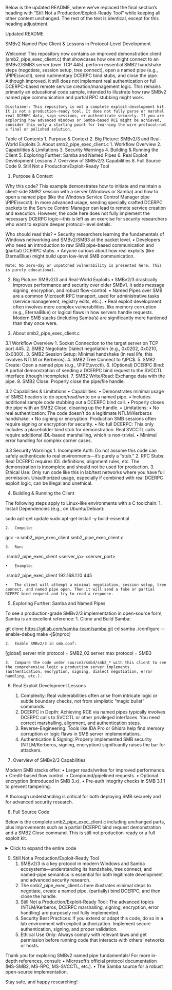 Below is the updated README, where we’ve replaced the final section’s heading with “Still Not a Production/Exploit-Ready Tool” while keeping all other content unchanged. The rest of the text is identical, except for this heading adjustment.

Updated README

SMBv2 Named Pipe Client & Lessons in Protocol-Level Development

Welcome! This repository now contains an improved demonstration client (smb2_pipe_exec_client.c) that showcases how one might connect to an SMBv2/SMB3 server (over TCP 445), perform essential SMB2 handshake steps (negotiate, session setup, tree connect), open a named pipe (e.g., \\PIPE\\svcctl), send rudimentary DCERPC bind stubs, and close the pipe. Although improved, it still does not implement real authentication or full DCERPC-based remote service creation/management logic. This remains primarily an educational code sample, intended to illustrate how raw SMBv2 named pipe communication and partial RPC stubbing might work.

	Disclaimer: This repository is not a complete exploit-development kit. It is not a production-ready tool. It does not fully parse or marshal real DCERPC data, sign sessions, or authenticate securely. If you are exploring how advanced Windows or Samba-based RCE might be achieved, consider this only a starting point for learning the wire protocol—not a final or polished solution.

Table of Contents
	1.	Purpose & Context
	2.	Big Picture: SMBv2/3 and Real-World Exploits
	3.	About smb2_pipe_exec_client.c
	1.	Workflow Overview
	2.	Capabilities & Limitations
	3.	Security Warnings
	4.	Building & Running the Client
	5.	Exploring Further: Samba and Named Pipes
	6.	Real Exploit Development Lessons
	7.	Overview of SMBv2/3 Capabilities
	8.	Full Source Code
	9.	Still Not a Production/Exploit-Ready Tool

1. Purpose & Context

Why this code?
This example demonstrates how to initiate and maintain a client-side SMB2 session with a server (Windows or Samba) and how to open a named pipe (like the Windows Service Control Manager pipe \\PIPE\\svcctl). In more advanced usage, sending specially crafted DCERPC packets to the Service Control Manager can lead to remote service creation and execution. However, the code here does not fully implement the necessary DCERPC logic—this is left as an exercise for security researchers who want to explore deeper protocol-level details.

Who should read this?
	•	Security researchers learning the fundamentals of Windows networking and SMBv2/SMB3 at the packet level.
	•	Developers who need an introduction to raw SMB pipe-based communication and (partial) DCERPC stubs.
	•	Anyone curious about how real exploits (like EternalBlue) might build upon low-level SMB communication.

	Note: No zero-day or unpatched vulnerability is presented here. This is purely educational.

2. Big Picture: SMBv2/3 and Real-World Exploits
	•	SMBv2/3 drastically improves performance and security over older SMBv1. It adds message signing, encryption, and robust flow-control.
	•	Named Pipes over SMB are a common Microsoft RPC transport, used for administrative tasks (service management, registry edits, etc.).
	•	Real exploit development often involves more complex vulnerabilities, like memory corruption (e.g., EternalBlue) or logical flaws in how servers handle requests. Modern SMB stacks (including Samba’s) are significantly more hardened than they once were.

3. About smb2_pipe_exec_client.c

3.1 Workflow Overview
	1.	Socket Connection to the target server on TCP port 445.
	2.	SMB2 Negotiate: Dialect negotiation (e.g., 0x0202, 0x0210, 0x0300).
	3.	SMB2 Session Setup: Minimal handshake (in real life, this involves NTLM or Kerberos).
	4.	SMB2 Tree Connect to \\<server>\IPC$.
	5.	SMB2 Create: Open a named pipe (e.g., \\PIPE\\svcctl).
	6.	(Optional) DCERPC Bind: A partial demonstration of sending a DCERPC bind request to the SVCCTL interface (though incomplete).
	7.	SMB2 Write/Read: Exchange data with the pipe.
	8.	SMB2 Close: Properly close the pipe/file handle.

3.2 Capabilities & Limitations
	•	Capabilities:
	•	Demonstrates minimal usage of SMB2 headers to do open/read/write on a named pipe.
	•	Includes additional sample code stubbing out a DCERPC bind call.
	•	Properly closes the pipe with an SMB2 Close, cleaning up the handle.
	•	Limitations:
	•	No real authentication: The code doesn’t do a legitimate NTLM/Kerberos handshake.
	•	No signing or encryption: Production SMB sessions often require signing or encryption for security.
	•	No full DCERPC: This only includes a placeholder bind stub for demonstration. Real SVCCTL calls require additional IDL-based marshalling, which is non-trivial.
	•	Minimal error handling for complex corner cases.

3.3 Security Warnings
	1.	Incomplete Auth: Do not assume this code can safely authenticate to real environments—it’s purely a “stub.”
	2.	RPC Stubs: Real DCERPC requires IDL definitions, alignment rules, etc. The demonstration is incomplete and should not be used for production.
	3.	Ethical Use: Only run code like this in lab/test networks where you have full permission. Unauthorized usage, especially if combined with real DCERPC exploit logic, can be illegal and unethical.

4. Building & Running the Client

The following steps apply to Linux-like environments with a C toolchain:
	1.	Install Dependencies (e.g., on Ubuntu/Debian):

sudo apt-get update
sudo apt-get install -y build-essential


	2.	Compile:

gcc -o smb2_pipe_exec_client smb2_pipe_exec_client.c


	3.	Run:

./smb2_pipe_exec_client <server_ip> <server_port>

	•	Example:

./smb2_pipe_exec_client 192.168.1.10 445


	•	The client will attempt a minimal negotiation, session setup, tree connect, and named pipe open. Then it will send a fake or partial DCERPC bind request and try to read a response.

5. Exploring Further: Samba and Named Pipes

To see a production-grade SMBv2/3 implementation in open-source form, Samba is an excellent reference:
	1.	Clone and Build Samba:

git clone https://gitlab.com/samba-team/samba.git
cd samba
./configure --enable-debug
make -j$(nproc)


	2.	Enable SMBv2/3 in smb.conf:

[global]
    server min protocol = SMB2_02
    server max protocol = SMB3


	3.	Compare the code under source3/smbd/smb2_* with this client to see the comprehensive logic a production server implements (authentication, encryption, signing, dialect negotiation, error handling, etc.).

6. Real Exploit Development Lessons
	1.	Complexity: Real vulnerabilities often arise from intricate logic or subtle boundary checks, not from simplistic “magic bullet” commands.
	2.	DCERPC in Depth: Achieving RCE via named pipes typically involves DCERPC calls to SVCCTL or other privileged interfaces. You need correct marshalling, alignment, and authentication steps.
	3.	Reverse-Engineering: Tools like IDA Pro or Ghidra help find memory corruption or logic flaws in SMB server implementations.
	4.	Authentication & Signing: Properly implemented SMB security (NTLM/Kerberos, signing, encryption) significantly raises the bar for attackers.

7. Overview of SMBv2/3 Capabilities

Modern SMB stacks offer:
	•	Larger reads/writes for improved performance.
	•	Credit-based flow control.
	•	Compound/pipelined requests.
	•	Optional encryption (introduced in SMB 3.x).
	•	Pre-auth integrity checks in SMB 3.1.1 to prevent tampering.

A thorough understanding is critical for both deploying SMB securely and for advanced security research.

8. Full Source Code

Below is the complete smb2_pipe_exec_client.c including unchanged parts, plus improvements such as a partial DCERPC bind request demonstration and a SMB2 Close command. This is still not production-ready or a full exploit kit.

<details>
<summary>Click to expand the entire code</summary>


/***************************************************
* File: smb2_pipe_exec_client.c
*
* Demonstrates:
*   1. Connecting to an SMB2/3 server (TCP 445).
*   2. Negotiate, Session Setup, Tree Connect to IPC$.
*   3. Create/open the named pipe "\\PIPE\\svcctl".
*   4. Partially demonstrate sending a DCERPC bind
*      request to the SVCCTL interface (stub only).
*   5. Read back any server response.
*   6. Close the pipe with an SMB2 Close.
*
* Security & Production Warnings:
*   - This remains incomplete demonstration code:
*     - No real auth or signing.
*     - No real DCERPC parse/marshalling logic.
*     - Minimal error handling and no encryption.
*   - Use only in a controlled environment with
*     permission!
***************************************************/

#include <stdio.h>
#include <stdlib.h>
#include <string.h>
#include <unistd.h>
#include <arpa/inet.h>
#include <stdint.h>
#include <errno.h>

#pragma pack(push, 1)

//--------------------------------------------------
//                  SMB2 Header
//--------------------------------------------------
typedef struct _SMB2Header {
    unsigned char  ProtocolId[4];  // 0xFE 'S' 'M' 'B'
    uint16_t       StructureSize;  // Always 64 for SMB2
    uint16_t       CreditCharge;   // Credits requested/charged
    uint32_t       Status;         // For responses, server sets status
    uint16_t       Command;        // SMB2 command code
    uint16_t       Credits;        // Credits granted/requested
    uint32_t       Flags;          // SMB2 header flags
    uint32_t       NextCommand;    // Offset to next command in compound
    uint64_t       MessageId;      // Unique message ID
    uint32_t       Reserved;       // Usually 0
    uint32_t       TreeId;         // Tree ID
    uint64_t       SessionId;      // Session ID
    unsigned char  Signature[16];  // For signing (unused here)
} SMB2Header;

// SMB2 Commands
#define SMB2_NEGOTIATE       0x0000
#define SMB2_SESSION_SETUP   0x0001
#define SMB2_TREE_CONNECT    0x0003
#define SMB2_CREATE          0x0005
#define SMB2_CLOSE           0x0006
#define SMB2_READ            0x0008
#define SMB2_WRITE           0x0009

// SMB2 Status Codes (common)
#define STATUS_SUCCESS                0x00000000
#define STATUS_INVALID_PARAMETER      0xC000000D
#define STATUS_ACCESS_DENIED          0xC0000022
#define STATUS_NOT_SUPPORTED          0xC00000BB

// SMB2 Dialects
#define SMB2_DIALECT_0202    0x0202
#define SMB2_DIALECT_0210    0x0210
#define SMB2_DIALECT_0300    0x0300

//--------------------------------------------------
//     Minimal Structures for Basic SMB2 Ops
//--------------------------------------------------

/* SMB2 NEGOTIATE */
typedef struct _SMB2NegotiateRequest {
    uint16_t StructureSize;  // Must be 36
    uint16_t DialectCount;
    uint16_t SecurityMode;
    uint16_t Reserved;
    uint32_t Capabilities;
    uint64_t ClientGuid;     // Simplified to 8 bytes for demonstration
    uint32_t NegotiateContextOffset;
    uint16_t NegotiateContextCount;
    uint16_t Reserved2;
    // Then dialect array
} SMB2NegotiateRequest;

typedef struct _SMB2NegotiateResponse {
    uint16_t StructureSize;   // Must be 65 in real SMB2
    uint16_t SecurityMode;
    uint16_t DialectRevision;
    uint16_t NegotiateContextCount;
    uint32_t ServerGuid;      // Simplified
    uint32_t Capabilities;
    uint32_t MaxTransSize;
    uint32_t MaxReadSize;
    uint32_t MaxWriteSize;
    uint64_t SystemTime;
    uint64_t ServerStartTime;
    // etc...
} SMB2NegotiateResponse;

/* SMB2 SESSION_SETUP */
typedef struct _SMB2SessionSetupRequest {
    uint16_t StructureSize;  // Must be 25
    uint8_t  Flags;
    uint8_t  SecurityMode;
    uint32_t Capabilities;
    uint32_t Channel;
    uint16_t SecurityBufferOffset;
    uint16_t SecurityBufferLength;
    // Security buffer follows...
} SMB2SessionSetupRequest;

typedef struct _SMB2SessionSetupResponse {
    uint16_t StructureSize;  // Must be 9
    uint16_t SessionFlags;
    uint16_t SecurityBufferOffset;
    uint16_t SecurityBufferLength;
    // ...
} SMB2SessionSetupResponse;

/* SMB2 TREE_CONNECT */
typedef struct _SMB2TreeConnectRequest {
    uint16_t StructureSize;  // Must be 9
    uint16_t Reserved;
    uint32_t PathOffset;
    uint32_t PathLength;
    // Path follows
} SMB2TreeConnectRequest;

typedef struct _SMB2TreeConnectResponse {
    uint16_t StructureSize;  // Must be 16
    uint8_t  ShareType;
    uint8_t  Reserved;
    uint32_t ShareFlags;
    uint32_t Capabilities;
    uint32_t MaximalAccess;
} SMB2TreeConnectResponse;

/* SMB2 CREATE */
typedef struct _SMB2CreateRequest {
    uint16_t StructureSize;     // Must be 57
    uint8_t  SecurityFlags;
    uint8_t  RequestedOplockLevel;
    uint32_t ImpersonationLevel;
    uint64_t SmbCreateFlags;
    uint64_t Reserved;
    uint32_t DesiredAccess;
    uint32_t FileAttributes;
    uint32_t ShareAccess;
    uint32_t CreateDisposition;
    uint32_t CreateOptions;
    uint16_t NameOffset;
    uint16_t NameLength;
    uint32_t CreateContextsOffset;
    uint32_t CreateContextsLength;
    // Filename follows...
} SMB2CreateRequest;

typedef struct _SMB2CreateResponse {
    uint16_t StructureSize; // Must be 89
    uint8_t  OplockLevel;
    uint8_t  Flags;
    uint32_t CreateAction;
    uint64_t CreationTime;
    uint64_t LastAccessTime;
    uint64_t LastWriteTime;
    uint64_t ChangeTime;
    uint64_t AllocationSize;
    uint64_t EndofFile;
    uint32_t FileAttributes;
    // 16-byte FileId
    uint64_t FileIdPersistent;
    uint64_t FileIdVolatile;
    // optional create contexts
} SMB2CreateResponse;

/* SMB2 WRITE/READ (for the RPC data) */
typedef struct _SMB2WriteRequest {
    uint16_t StructureSize; // Must be 49
    uint16_t DataOffset;
    uint32_t Length;
    uint64_t Offset;
    uint64_t FileIdPersistent;
    uint64_t FileIdVolatile;
    uint32_t Channel;
    uint32_t RemainingBytes;
    uint16_t WriteChannelInfoOffset;
    uint16_t WriteChannelInfoLength;
    uint32_t Flags;
    // Then the data
} SMB2WriteRequest;

typedef struct _SMB2WriteResponse {
    uint16_t StructureSize; // Must be 17
    uint16_t Reserved;
    uint32_t Count;
    uint32_t Remaining;
    uint16_t WriteChannelInfoOffset;
    uint16_t WriteChannelInfoLength;
} SMB2WriteResponse;

typedef struct _SMB2ReadRequest {
    uint16_t StructureSize; // Must be 49
    uint8_t  Padding;
    uint8_t  Reserved;
    uint32_t Length;
    uint64_t Offset;
    uint64_t FileIdPersistent;
    uint64_t FileIdVolatile;
    uint32_t MinimumCount;
    uint32_t Channel;
    uint32_t RemainingBytes;
    uint16_t ReadChannelInfoOffset;
    uint16_t ReadChannelInfoLength;
} SMB2ReadRequest;

typedef struct _SMB2ReadResponse {
    uint16_t StructureSize; // Must be 17
    uint8_t  DataOffset;
    uint8_t  Reserved;
    uint32_t DataLength;
    uint32_t DataRemaining;
    uint32_t Reserved2;
    // data follows
} SMB2ReadResponse;

/* SMB2 CLOSE */
typedef struct _SMB2CloseRequest {
    uint16_t StructureSize; // Must be 24
    uint16_t Flags;
    uint32_t Reserved;
    uint64_t FileIdPersistent;
    uint64_t FileIdVolatile;
} SMB2CloseRequest;

typedef struct _SMB2CloseResponse {
    uint16_t StructureSize; // Must be 60
    uint16_t Flags;
    uint32_t Reserved;
    uint64_t CreationTime;
    uint64_t LastAccessTime;
    uint64_t LastWriteTime;
    uint64_t ChangeTime;
    uint64_t AllocationSize;
    uint64_t EndOfFile;
    uint32_t FileAttributes;
} SMB2CloseResponse;

#pragma pack(pop)

//--------------------------------------------------
//       Global State & Helper Functions
//--------------------------------------------------
static uint64_t gMessageId = 1;
static uint64_t gSessionId = 0;
static uint32_t gTreeId    = 0;
static int      gSock      = -1;

static uint64_t gPipeFidPersistent = 0;
static uint64_t gPipeFidVolatile   = 0;

/*
 * sendSMB2Request: send an SMB2 header + payload
 */
int sendSMB2Request(SMB2Header *hdr, const void *payload, size_t payloadLen) {
    ssize_t sent = send(gSock, hdr, sizeof(SMB2Header), 0);
    if (sent < 0) {
        perror("send header");
        return -1;
    }
    if (payload && payloadLen > 0) {
        sent = send(gSock, payload, payloadLen, 0);
        if (sent < 0) {
            perror("send payload");
            return -1;
        }
    }
    return 0;
}

/*
 * recvSMB2Response: recv an SMB2 header + payload
 */
int recvSMB2Response(SMB2Header *outHdr, void *outBuf, size_t bufSize, ssize_t *outPayloadLen) {
    ssize_t recvd = recv(gSock, outHdr, sizeof(SMB2Header), 0);
    if (recvd <= 0) {
        perror("recv SMB2 header");
        return -1;
    }
    if (recvd < (ssize_t)sizeof(SMB2Header)) {
        fprintf(stderr, "Incomplete SMB2 header.\n");
        return -1;
    }

    // Validate signature
    if (!(outHdr->ProtocolId[0] == 0xFE &&
          outHdr->ProtocolId[1] == 'S'  &&
          outHdr->ProtocolId[2] == 'M'  &&
          outHdr->ProtocolId[3] == 'B')) {
        fprintf(stderr, "Invalid SMB2 signature.\n");
        return -1;
    }

    // Non-blocking peek to see if there's more data
    int peekLen = recv(gSock, outBuf, bufSize, MSG_DONTWAIT);
    if (peekLen > 0) {
        int realLen = recv(gSock, outBuf, peekLen, 0);
        if (realLen < 0) {
            perror("recv payload");
            return -1;
        }
        *outPayloadLen = realLen;
    } else {
        *outPayloadLen = 0;
    }

    return 0;
}

/*
 * buildSMB2Header: fill out common fields
 */
void buildSMB2Header(uint16_t command, uint32_t treeId, uint64_t sessionId, SMB2Header *hdrOut) {
    memset(hdrOut, 0, sizeof(SMB2Header));
    hdrOut->ProtocolId[0] = 0xFE;
    hdrOut->ProtocolId[1] = 'S';
    hdrOut->ProtocolId[2] = 'M';
    hdrOut->ProtocolId[3] = 'B';
    hdrOut->StructureSize = 64;
    hdrOut->Command       = command;
    hdrOut->Credits       = 1;  // minimal
    hdrOut->MessageId     = gMessageId++;
    hdrOut->TreeId        = treeId;
    hdrOut->SessionId     = sessionId;
}

//--------------------------------------------------
// SMB2 NEGOTIATE
//--------------------------------------------------
int doNegotiate() {
    SMB2Header hdr;
    buildSMB2Header(SMB2_NEGOTIATE, 0, 0, &hdr);

    SMB2NegotiateRequest req;
    memset(&req, 0, sizeof(req));
    req.StructureSize = 36;
    req.DialectCount  = 3;
    uint16_t dialects[3] = {
        SMB2_DIALECT_0202,
        SMB2_DIALECT_0210,
        SMB2_DIALECT_0300
    };

    // Send header + negotiate request
    if (sendSMB2Request(&hdr, &req, sizeof(req)) < 0) return -1;
    // Followed by the dialect array
    if (send(gSock, dialects, sizeof(dialects), 0) < 0) {
        perror("send dialects");
        return -1;
    }

    // Receive
    SMB2Header respHdr;
    unsigned char buf[1024];
    ssize_t payloadLen;
    if (recvSMB2Response(&respHdr, buf, sizeof(buf), &payloadLen) < 0) return -1;

    if (respHdr.Status != STATUS_SUCCESS) {
        fprintf(stderr, "Negotiate failed, status=0x%08X\n", respHdr.Status);
        return -1;
    }
    printf("[Client] SMB2 NEGOTIATE OK. payloadLen=%zd\n", payloadLen);
    return 0;
}

//--------------------------------------------------
// SMB2 SESSION_SETUP (stub - no real authentication)
//--------------------------------------------------
int doSessionSetup() {
    SMB2Header hdr;
    buildSMB2Header(SMB2_SESSION_SETUP, 0, 0, &hdr);

    SMB2SessionSetupRequest ssreq;
    memset(&ssreq, 0, sizeof(ssreq));
    ssreq.StructureSize = 25;

    // In real usage, you'd set SecurityBufferOffset/Length and
    // provide an NTLM/Kerberos token. This is omitted here.

    if (sendSMB2Request(&hdr, &ssreq, sizeof(ssreq)) < 0) return -1;

    SMB2Header respHdr;
    unsigned char buf[1024];
    ssize_t payloadLen;
    if (recvSMB2Response(&respHdr, buf, sizeof(buf), &payloadLen) < 0) return -1;

    if (respHdr.Status != STATUS_SUCCESS) {
        fprintf(stderr, "SessionSetup failed, status=0x%08X\n", respHdr.Status);
        return -1;
    }

    gSessionId = respHdr.SessionId;
    printf("[Client] SMB2 SESSION_SETUP OK. SessionId=0x%llx\n",
           (unsigned long long)gSessionId);
    return 0;
}

//--------------------------------------------------
// SMB2 TREE_CONNECT to \\server\IPC$
//--------------------------------------------------
int doTreeConnect(const char *ipcPath) {
    SMB2Header hdr;
    buildSMB2Header(SMB2_TREE_CONNECT, 0, gSessionId, &hdr);

    SMB2TreeConnectRequest tcreq;
    memset(&tcreq, 0, sizeof(tcreq));
    tcreq.StructureSize = 9;
    tcreq.PathOffset    = sizeof(tcreq);

    uint32_t pathLen = (uint32_t)strlen(ipcPath);
    tcreq.PathLength  = pathLen;

    size_t reqSize = sizeof(tcreq) + pathLen;
    char *reqBuf = (char *)malloc(reqSize);
    if (!reqBuf) {
        fprintf(stderr, "malloc failed\n");
        return -1;
    }
    memcpy(reqBuf, &tcreq, sizeof(tcreq));
    memcpy(reqBuf + sizeof(tcreq), ipcPath, pathLen);

    if (sendSMB2Request(&hdr, reqBuf, reqSize) < 0) {
        free(reqBuf);
        return -1;
    }
    free(reqBuf);

    SMB2Header respHdr;
    unsigned char buf[1024];
    ssize_t payloadLen;
    if (recvSMB2Response(&respHdr, buf, sizeof(buf), &payloadLen) < 0) {
        return -1;
    }

    if (respHdr.Status != STATUS_SUCCESS) {
        fprintf(stderr, "TreeConnect to %s failed, status=0x%08X\n",
                ipcPath, respHdr.Status);
        return -1;
    }
    if (payloadLen < (ssize_t)sizeof(SMB2TreeConnectResponse)) {
        fprintf(stderr, "TreeConnect response too small\n");
        return -1;
    }

    gTreeId = respHdr.TreeId;
    printf("[Client] TREE_CONNECT to %s OK. TreeId=0x%08X\n", ipcPath, gTreeId);
    return 0;
}

//--------------------------------------------------
// SMB2 CREATE (Open named pipe, e.g. "\\PIPE\\svcctl")
//--------------------------------------------------
int doOpenPipe(const char *pipeName) {
    SMB2Header hdr;
    buildSMB2Header(SMB2_CREATE, gTreeId, gSessionId, &hdr);

    SMB2CreateRequest creq;
    memset(&creq, 0, sizeof(creq));
    creq.StructureSize        = 57;
    creq.RequestedOplockLevel = 0; // none
    creq.ImpersonationLevel   = 2; // SecurityImpersonation
    creq.DesiredAccess        = 0x001F01FF; // GENERIC_ALL (over-simplified)
    creq.ShareAccess          = 3; // read/write share
    creq.CreateDisposition    = 1; // FILE_OPEN
    creq.CreateOptions        = 0; 
    creq.NameOffset           = sizeof(SMB2CreateRequest);

    // Convert ASCII to a simple UTF-16LE
    uint32_t pipeNameLenBytes = (uint32_t)(strlen(pipeName) * 2);
    creq.NameLength = (uint16_t)pipeNameLenBytes;

    size_t totalSize = sizeof(creq) + pipeNameLenBytes;
    unsigned char *reqBuf = (unsigned char *)malloc(totalSize);
    if (!reqBuf) {
        fprintf(stderr, "malloc doOpenPipe failed\n");
        return -1;
    }
    memcpy(reqBuf, &creq, sizeof(creq));

    // ASCII -> UTF-16LE
    unsigned char *pName = reqBuf + sizeof(creq);
    for (size_t i = 0; i < strlen(pipeName); i++) {
        pName[i*2]   = (unsigned char)pipeName[i];
        pName[i*2+1] = 0x00;
    }

    if (sendSMB2Request(&hdr, reqBuf, totalSize) < 0) {
        free(reqBuf);
        return -1;
    }
    free(reqBuf);

    SMB2Header respHdr;
    unsigned char buf[1024];
    ssize_t payloadLen;
    if (recvSMB2Response(&respHdr, buf, sizeof(buf), &payloadLen) < 0) return -1;

    if (respHdr.Status != STATUS_SUCCESS) {
        fprintf(stderr, "OpenPipe '%s' failed, status=0x%08X\n",
                pipeName, respHdr.Status);
        return -1;
    }

    if (payloadLen < (ssize_t)sizeof(SMB2CreateResponse)) {
        fprintf(stderr, "CreateResponse too small.\n");
        return -1;
    }
    SMB2CreateResponse *cres = (SMB2CreateResponse *)buf;
    gPipeFidPersistent = cres->FileIdPersistent;
    gPipeFidVolatile   = cres->FileIdVolatile;

    printf("[Client] Named pipe '%s' opened OK. FID=(%llx:%llx)\n",
           pipeName,
           (unsigned long long)gPipeFidPersistent,
           (unsigned long long)gPipeFidVolatile);
    return 0;
}

//--------------------------------------------------
// doWritePipe: Send raw bytes into the named pipe
//--------------------------------------------------
int doWritePipe(const unsigned char *data, size_t dataLen) {
    SMB2Header hdr;
    buildSMB2Header(SMB2_WRITE, gTreeId, gSessionId, &hdr);

    SMB2WriteRequest wreq;
    memset(&wreq, 0, sizeof(wreq));
    wreq.StructureSize      = 49;
    wreq.DataOffset         = sizeof(SMB2WriteRequest);
    wreq.Length             = (uint32_t)dataLen;
    wreq.FileIdPersistent   = gPipeFidPersistent;
    wreq.FileIdVolatile     = gPipeFidVolatile;

    size_t totalSize = sizeof(wreq) + dataLen;
    unsigned char *reqBuf = (unsigned char*)malloc(totalSize);
    if (!reqBuf) {
        fprintf(stderr, "malloc doWritePipe failed\n");
        return -1;
    }
    memcpy(reqBuf, &wreq, sizeof(wreq));
    memcpy(reqBuf + sizeof(wreq), data, dataLen);

    if (sendSMB2Request(&hdr, reqBuf, totalSize) < 0) {
        free(reqBuf);
        return -1;
    }
    free(reqBuf);

    // read response
    SMB2Header respHdr;
    unsigned char buf[512];
    ssize_t payloadLen;
    if (recvSMB2Response(&respHdr, buf, sizeof(buf), &payloadLen) < 0) return -1;

    if (respHdr.Status != STATUS_SUCCESS) {
        fprintf(stderr, "WritePipe failed, status=0x%08X\n", respHdr.Status);
        return -1;
    }
    if (payloadLen < (ssize_t)sizeof(SMB2WriteResponse)) {
        fprintf(stderr, "WriteResponse too small\n");
        return -1;
    }
    SMB2WriteResponse *wres = (SMB2WriteResponse *)buf;
    printf("[Client] Wrote %u bytes to pipe.\n", wres->Count);
    return 0;
}

//--------------------------------------------------
// doReadPipe: read back from the pipe
//--------------------------------------------------
int doReadPipe(unsigned char *outBuf, size_t outBufSize, uint32_t *outBytesRead) {
    SMB2Header hdr;
    buildSMB2Header(SMB2_READ, gTreeId, gSessionId, &hdr);

    SMB2ReadRequest rreq;
    memset(&rreq, 0, sizeof(rreq));
    rreq.StructureSize     = 49;
    rreq.Length            = (uint32_t)outBufSize;
    rreq.FileIdPersistent  = gPipeFidPersistent;
    rreq.FileIdVolatile    = gPipeFidVolatile;

    if (sendSMB2Request(&hdr, &rreq, sizeof(rreq)) < 0) return -1;

    SMB2Header respHdr;
    unsigned char buf[2048];
    ssize_t payloadLen;
    if (recvSMB2Response(&respHdr, buf, sizeof(buf), &payloadLen) < 0) return -1;

    if (respHdr.Status != STATUS_SUCCESS) {
        fprintf(stderr, "ReadPipe failed, status=0x%08X\n", respHdr.Status);
        return -1;
    }
    if (payloadLen < (ssize_t)sizeof(SMB2ReadResponse)) {
        fprintf(stderr, "ReadResponse too small\n");
        return -1;
    }
    SMB2ReadResponse *rres = (SMB2ReadResponse *)buf;

    uint32_t dataLen = rres->DataLength;
    if (dataLen > 0) {
        uint8_t *dataStart = buf + rres->DataOffset;
        // Check for bounds
        if (rres->DataOffset + dataLen <= (uint32_t)payloadLen) {
            if (dataLen > outBufSize) {
                dataLen = (uint32_t)outBufSize; // Truncate
            }
            memcpy(outBuf, dataStart, dataLen);
        } else {
            fprintf(stderr, "Data offset/length out of payload bounds!\n");
            return -1;
        }
    }
    *outBytesRead = dataLen;
    printf("[Client] Read %u bytes from pipe.\n", dataLen);

    return 0;
}

//--------------------------------------------------
// doDCERPCBind: a partial DCERPC bind request to SVCCTL
//--------------------------------------------------
int doDCERPCBind() {
    // A typical DCERPC bind to SVCCTL might include:
    //   - Version/PacketType
    //   - Interface UUID
    //   - Transfer syntax, etc.
    // This is an oversimplified placeholder.
    unsigned char dcerpcBindStub[] = {
        0x05, 0x00, // RPC version
        0x0B,       // bind PDU type
        0x10,       // flags (little-endian)
        0x00, 0x00, 0x00, 0x00, // DCE call ID (placeholder)
        // [Interface UUID + version], [transfer syntax], etc...
        // This is incomplete for a real DCERPC bind!
    };

    printf("[Client] Sending partial DCERPC bind stub...\n");
    return doWritePipe(dcerpcBindStub, sizeof(dcerpcBindStub));
}

//--------------------------------------------------
// doClosePipe: SMB2 Close for the named pipe handle
//--------------------------------------------------
int doClosePipe() {
    SMB2Header hdr;
    buildSMB2Header(SMB2_CLOSE, gTreeId, gSessionId, &hdr);

    SMB2CloseRequest creq;
    memset(&creq, 0, sizeof(creq));
    creq.StructureSize     = 24;
    creq.Flags             = 0; // 0 or 1 for POSTQUERY_ATTR
    creq.FileIdPersistent  = gPipeFidPersistent;
    creq.FileIdVolatile    = gPipeFidVolatile;

    if (sendSMB2Request(&hdr, &creq, sizeof(creq)) < 0) return -1;

    SMB2Header respHdr;
    unsigned char buf[512];
    ssize_t payloadLen;
    if (recvSMB2Response(&respHdr, buf, sizeof(buf), &payloadLen) < 0) {
        return -1;
    }

    if (respHdr.Status != STATUS_SUCCESS) {
        fprintf(stderr, "ClosePipe failed, status=0x%08X\n", respHdr.Status);
        return -1;
    }
    printf("[Client] SMB2 Close on pipe handle OK.\n");
    return 0;
}

//--------------------------------------------------
// main()
//--------------------------------------------------
int main(int argc, char *argv[]) {
    if (argc < 3) {
        fprintf(stderr, "Usage: %s <server_ip> <server_port>\n", argv[0]);
        fprintf(stderr, "Example: %s 192.168.1.10 445\n", argv[0]);
        return EXIT_FAILURE;
    }

    const char *serverIp = argv[1];
    int port = atoi(argv[2]);

    // 1. Create socket
    gSock = socket(AF_INET, SOCK_STREAM, 0);
    if (gSock < 0) {
        perror("socket");
        return EXIT_FAILURE;
    }

    // 2. Connect
    struct sockaddr_in serverAddr;
    memset(&serverAddr, 0, sizeof(serverAddr));
    serverAddr.sin_family = AF_INET;
    serverAddr.sin_port   = htons(port);
    if (inet_pton(AF_INET, serverIp, &serverAddr.sin_addr) <= 0) {
        perror("inet_pton");
        close(gSock);
        return EXIT_FAILURE;
    }

    if (connect(gSock, (struct sockaddr*)&serverAddr, sizeof(serverAddr)) < 0) {
        perror("connect");
        close(gSock);
        return EXIT_FAILURE;
    }
    printf("[Client] Connected to %s:%d\n", serverIp, port);

    // 3. SMB2 NEGOTIATE
    if (doNegotiate() < 0) {
        close(gSock);
        return EXIT_FAILURE;
    }

    // 4. SMB2 SESSION_SETUP (stub)
    if (doSessionSetup() < 0) {
        close(gSock);
        return EXIT_FAILURE;
    }

    // 5. SMB2 TREE_CONNECT to IPC$
    // Construct a UNC path like "\\\\192.168.1.10\\IPC$"
    char ipcPath[256];
    snprintf(ipcPath, sizeof(ipcPath), "\\\\%s\\IPC$", serverIp);
    if (doTreeConnect(ipcPath) < 0) {
        close(gSock);
        return EXIT_FAILURE;
    }

    // 6. SMB2 CREATE for named pipe "\\PIPE\\svcctl"
    if (doOpenPipe("\\PIPE\\svcctl") < 0) {
        close(gSock);
        return EXIT_FAILURE;
    }

    // 7. (Optional) Send a partial DCERPC Bind
    if (doDCERPCBind() < 0) {
        // Not strictly fatal; you might decide to continue or bail out
        fprintf(stderr, "DCERPC bind stub failed.\n");
    }

    // 8. Attempt a read from the pipe (whatever the server might send back)
    unsigned char readBuf[512];
    memset(readBuf, 0, sizeof(readBuf));
    uint32_t bytesRead = 0;
    if (doReadPipe(readBuf, sizeof(readBuf), &bytesRead) < 0) {
        fprintf(stderr, "Read from pipe failed.\n");
    } else {
        if (bytesRead > 0) {
            printf("[Client] Pipe response (hex):\n");
            for (uint32_t i = 0; i < bytesRead; i++) {
                printf("%02X ", readBuf[i]);
            }
            printf("\n");
        } else {
            printf("[Client] No data returned from pipe.\n");
        }
    }

    // 9. Close the pipe handle
    if (doClosePipe() < 0) {
        fprintf(stderr, "Failed to close pipe properly.\n");
    }

    // 10. Done
    close(gSock);
    printf("[Client] Done.\n");
    return EXIT_SUCCESS;
}

</details>


9. Still Not a Production/Exploit-Ready Tool
	1.	SMBv2/3 is a key protocol in modern Windows and Samba ecosystems—understanding its handshake, tree connect, and named-pipe semantics is essential for both legitimate development and advanced security research.
	2.	The smb2_pipe_exec_client.c here illustrates minimal steps to negotiate, create a named pipe, (partially) bind DCERPC, and then close the handle.
	3.	Still Not a Production/Exploit-Ready Tool: The advanced topics (NTLM/Kerberos, DCERPC marshalling, signing, encryption, error handling) are purposely not fully implemented.
	4.	Security Best Practices: If you extend or adapt this code, do so in a lab environment with explicit authorization. Implement secure authentication, signing, and proper validation.
	5.	Ethical Use Only: Always comply with relevant laws and get permission before running code that interacts with others’ networks or hosts.

Thank you for exploring SMBv2 named pipe fundamentals! For more in-depth references, consult:
	•	Microsoft’s official protocol documentation (MS-SMB2, MS-RPC, MS-SVCCTL, etc.).
	•	The Samba source for a robust open-source implementation.

Stay safe, and happy researching!